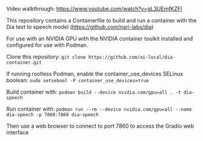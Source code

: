 Video walkthrough: https://www.youtube.com/watch?v=gL3UEmfKZFI

This repository contains a Containerfile to build and run a container with the Dia text to speech model (https://github.com/nari-labs/dia)

For use with an NVIDIA GPU with the NVIDIA container toolkit installed and configured for use with Podman.

Clone this repository: `git clone https://github.com/ai-local/dia-container.git`

If running rootless Podman, enable the container_use_devices SELinux boolean: `sudo setsebool -P container_use_devices=true`

Build container with:  `podman build --device nvidia.com/gpu=all . -t dia-speech`

Run container with:  `podman run --rm --device nvidia.com/gpu=all --name dia-speech -p 7860:7860 dia-speech`

Then use a web browser to connect to port 7860 to access the Gradio web interface
